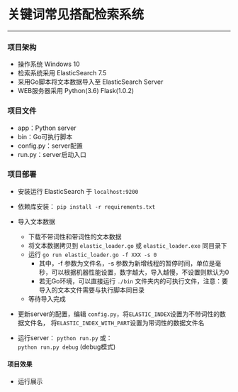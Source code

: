 # 关键词常见搭配检索系统
---

### 项目架构
- 操作系统 Windows 10
- 检索系统采用 ElasticSearch 7.5
- 采用Go脚本将文本数据导入至 ElasticSearch Server
- WEB服务器采用 Python(3.6) Flask(1.0.2)


### 项目文件
- app：Python server
- bin：Go可执行脚本
- config.py：server配置
- run.py：server启动入口


### 项目部署
- 安装运行 ElasticSearch 于 `localhost:9200`

- 依赖库安装：
    `pip install -r requirements.txt`

- 导入文本数据
    - 下载不带词性和带词性的文本数据
    - 将文本数据拷贝到 `elastic_loader.go` 或 `elastic_loader.exe` 同目录下
    - 运行 `go run elastic_loader.go -f XXX -s 0`
        - 其中，-f 参数为文件名，-s 参数为新增线程的暂停时间，单位是毫秒，可以根据机器性能设置，数字越大，导入越慢，不设置则默认为0
        - 若无Go环境，可以直接运行 `./bin` 文件夹内的可执行文件，注意：要导入的文本文件需要与执行脚本同目录
    - 等待导入完成

- 更新server的配置，编辑 `config.py`，将`ELASTIC_INDEX`设置为不带词性的数据文件名，
将`ELASTIC_INDEX_WITH_PART`设置为带词性的数据文件名

- 运行server：
    `python run.py` 或：  
    `python run.py debug` (debug模式)  


#### 项目效果
- 运行展示

